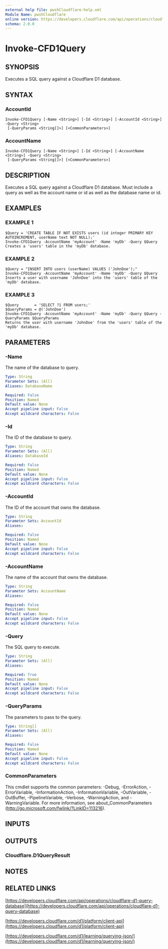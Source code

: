 ```yaml
---
external help file: pwshCloudflare-help.xml
Module Name: pwshCloudflare
online version: https://developers.cloudflare.com/api/operations/cloudflare-d1-query-database
schema: 2.0.0
---
```


# Invoke-CFD1Query

## SYNOPSIS
Executes a SQL query against a Cloudflare D1 database.

## SYNTAX

### AccountId
```
Invoke-CFD1Query [-Name <String>] [-Id <String>] [-AccountId <String>] -Query <String>
 [-QueryParams <String[]>] [<CommonParameters>]
```

### AccountName
```
Invoke-CFD1Query [-Name <String>] [-Id <String>] [-AccountName <String>] -Query <String>
 [-QueryParams <String[]>] [<CommonParameters>]
```

## DESCRIPTION
Executes a SQL query against a Cloudflare D1 database.
Must include a query as well as the account name or id as well as the database name or id.

## EXAMPLES

### EXAMPLE 1
```
$Query = 'CREATE TABLE IF NOT EXISTS users (id integer PRIMARY KEY AUTOINCREMENT, userName text NOT NULL);'
Invoke-CFD1Query -AccountName 'myAccount' -Name 'myDb' -Query $Query
Creates a 'users' table in the 'myDb' database.
```

### EXAMPLE 2
```
$Query = "INSERT INTO users (userName) VALUES ('JohnDoe');"
Invoke-CFD1Query -AccountName 'myAccount' -Name 'myDb' -Query $Query
Inserts a user with username 'JohnDoe' into the 'users' table of the 'myDb' database.
```

### EXAMPLE 3
```
$Query       = 'SELECT ?1 FROM users;'
$QueryParams = @('JohnDoe')
Invoke-CFD1Query -AccountName 'myAccount' -Name 'myDb' -Query $Query -QueryParams $QueryParams
Returns the user with username 'JohnDoe' from the 'users' table of the 'myDb' database.
```

## PARAMETERS

### -Name
The name of the database to query.

```yaml
Type: String
Parameter Sets: (All)
Aliases: DatabaseName

Required: False
Position: Named
Default value: None
Accept pipeline input: False
Accept wildcard characters: False
```

### -Id
The ID of the database to query.

```yaml
Type: String
Parameter Sets: (All)
Aliases: DatabaseId

Required: False
Position: Named
Default value: None
Accept pipeline input: False
Accept wildcard characters: False
```

### -AccountId
The ID of the account that owns the database.

```yaml
Type: String
Parameter Sets: AccountId
Aliases:

Required: False
Position: Named
Default value: None
Accept pipeline input: False
Accept wildcard characters: False
```

### -AccountName
The name of the account that owns the database.

```yaml
Type: String
Parameter Sets: AccountName
Aliases:

Required: False
Position: Named
Default value: None
Accept pipeline input: False
Accept wildcard characters: False
```

### -Query
The SQL query to execute.

```yaml
Type: String
Parameter Sets: (All)
Aliases:

Required: True
Position: Named
Default value: None
Accept pipeline input: False
Accept wildcard characters: False
```

### -QueryParams
The parameters to pass to the query.

```yaml
Type: String[]
Parameter Sets: (All)
Aliases:

Required: False
Position: Named
Default value: None
Accept pipeline input: False
Accept wildcard characters: False
```

### CommonParameters
This cmdlet supports the common parameters: -Debug, -ErrorAction, -ErrorVariable, -InformationAction, -InformationVariable, -OutVariable, -OutBuffer, -PipelineVariable, -Verbose, -WarningAction, and -WarningVariable.
For more information, see about_CommonParameters (http://go.microsoft.com/fwlink/?LinkID=113216).

## INPUTS

## OUTPUTS

### Cloudflare.D1QueryResult
## NOTES

## RELATED LINKS

[https://developers.cloudflare.com/api/operations/cloudflare-d1-query-database](https://developers.cloudflare.com/api/operations/cloudflare-d1-query-database)

[https://developers.cloudflare.com/d1/platform/client-api](https://developers.cloudflare.com/d1/platform/client-api)

[https://developers.cloudflare.com/d1/learning/querying-json/](https://developers.cloudflare.com/d1/learning/querying-json/)

